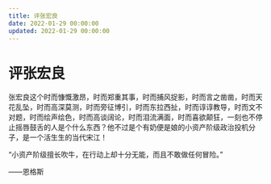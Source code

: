 ```yaml
---
title: 评张宏良
date: 2022-01-29 00:00:00
updated: 2022-01-29 00:00:00
---
```


# 评张宏良

张宏良这个时而慷慨激昂，时而郑重其事，时而捕风捉影，时而言之凿凿，时而天花乱坠，时而高深莫测，时而旁征博引，时而东拉西扯，时而谆谆教导，时而文不对题，时而绘声绘色，时而高谈阔论，时而泪流满面，时而喜欲颠狂，一刻也不停止摇唇鼓舌的人是个什么东西？他不过是个有奶便是娘的小资产阶级政治投机分子，是一个活生生的当代宋江！

“小资产阶级擅长吹牛，在行动上却十分无能，而且不敢做任何冒险。”

——恩格斯
